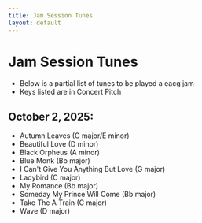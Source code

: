 ```yaml
---
title: Jam Session Tunes
layout: default
---
```


# Jam Session Tunes
- Below is a partial list of tunes to be played a eacg jam
- Keys listed are in Concert Pitch

## October 2, 2025: 
- Autumn Leaves (G major/E minor)
- Beautiful Love (D minor)
- Black Orpheus (A minor)
- Blue Monk (Bb major)
- I Can't Give You Anything But Love (G major)
- Ladybird (C major)
- My Romance (Bb major)
- Someday My Prince Will Come (Bb major)
- Take The A Train (C major)
- Wave (D major)
